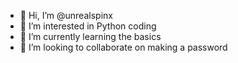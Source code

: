 - 👋 Hi, I’m @unrealspinx
- 👀 I’m interested in Python coding
- 🌱 I’m currently learning the basics
- 💞️ I’m looking to collaborate on making a password 


